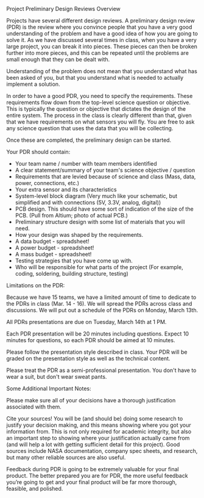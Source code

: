 
Project Preliminary Design Reviews Overview

Projects have several different design reviews.  A preliminary design review (PDR) is the review where you convince people that you have a very good understanding of the problem and have a good idea of how you are going to solve it. As we have discussed several times in class, when you have a very large project, you can break it into pieces. These pieces can then be broken further into more pieces, and this can be repeated until the problems are small enough that they can be dealt with.  

Understanding of the problem does not mean that you understand what has been asked of you, but that you understand what is needed to actually implement a solution. 

In order to have a good PDR, you need to specify the requirements.  These requirements flow down from the top-level science question or objective. This is typically the question or objective that dictates the design of the entire system.  The process in the class is clearly different than that, given that we have requirements on what sensors you will fly.  You are free to ask any science question that uses the data that you will be collecting.

Once these are completed, the preliminary design can be started.  

Your PDR should contain:
- Your team name / number with team members identified
- A clear statement/summary of your team's science objective / question
- Requirements that are levied because of science and class
(Mass, data, power, connections, etc.)
- Your extra sensor and its characteristics
- System-level block diagram (Very much like your schematic, but simplified and with connections (5V, 3.3V, analog, digital))
- PCB design. This should have some sort of indication of the size of the PCB. (Pull from Altium; photo of actual PCB.)
- Preliminary structure design with some list of materials that you will need.
- How your design was shaped by the requirements.
- A data budget - spreadsheet!
- A power budget - spreadsheet!
- A mass budget - spreadsheet!
- Testing strategies that you have come up with.
- Who will be responsible for what parts of the project (For example, coding, soldering, building structure, testing)




Limitations on the PDR:

Because we have 15 teams, we have a limited amount of time to dedicate to the PDRs in class (Mar. 14 - 16).  We will spread the PDRs across class and discussions. We will put out a schedule of the PDRs on Monday, March 13th.

All PDRs presentations are due on Tuesday, March 14th at 1 PM.

Each PDR presentation will be 20 minutes including questions. Expect 10 minutes for questions, so each PDR should be aimed at 10 minutes.

Please follow the presentation style described in class. Your PDR will be graded on the presentation style as well as the technical content.

Please treat the PDR as a semi-professional presentation.  You don't have to wear a suit, but don't wear sweat pants.


Some Additional Important Notes:

Please make sure all of your decisions have a thorough justification associated with them. 

Cite your sources! You will be (and should be) doing some research to justify your decision making, and this means showing where you got your information from. This is not only required for academic integrity, but also an important step to showing where your justification actually came from (and will help a lot with getting sufficient detail for this project). Good sources include NASA documentation, company spec sheets, and research, but many other reliable sources are also useful.

Feedback during PDR is going to be extremely valuable for your final product. The better prepared you are for PDR, the more useful feedback you’re going to get and your final product will be far more thorough, feasible, and polished.
